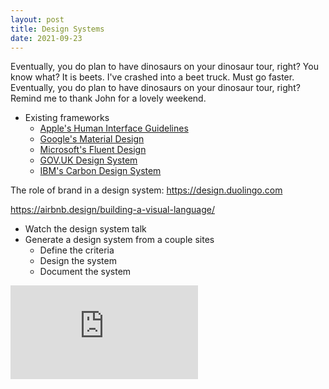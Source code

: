```yaml
---
layout: post
title: Design Systems
date: 2021-09-23
---
```


Eventually, you do plan to have dinosaurs on your dinosaur tour, right? You know what? It is beets. I've crashed into a beet truck. Must go faster. Eventually, you do plan to have dinosaurs on your dinosaur tour, right? Remind me to thank John for a lovely weekend.

* Existing frameworks
  * [Apple's Human Interface Guidelines](https://developer.apple.com/design/human-interface-guidelines/)
  * [Google's Material Design](https://material.io/design)
  * [Microsoft's Fluent Design](https://www.microsoft.com/design/fluent/#/)
  * [GOV.UK Design System](https://design-system.service.gov.uk)
  * [IBM's Carbon Design System](https://www.carbondesignsystem.com)

The role of brand in a design system: https://design.duolingo.com


https://airbnb.design/building-a-visual-language/

* Watch the design system talk
* Generate a design system from a couple sites
  * Define the criteria
  * Design the system
  * Document the system


<iframe class="video-embed" src="https://www.youtube.com/embed/q5R9hmpvGUo" title="YouTube video player" frameborder="0" allow="accelerometer; autoplay; clipboard-write; encrypted-media; gyroscope; picture-in-picture" allowfullscreen></iframe>